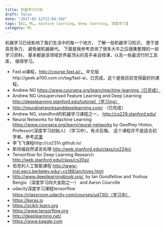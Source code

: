 ```yaml
---
title: 机器学习计划
draft: false
date: "2017-02-12T22:04:10Z"
tags: [AI, ML, machine learning, deep learning, 深度学习]
category: ML
---
```


机器学习已经影响了我们生活中的每一个地方， 了解一些机器学习知识， 便于提高竞争力， 避免被机器替代。
下面是我参考咨询了很多大牛之后搜集整理的一些学习资料， 基本都是该领域世界最顶尖的高手亲自授课，以及一些最流行的工具库， 值得学习。

<!-- more -->
* Fast.ai课程，http://course.fast.ai/， 中文版http://geek.ai100.com.cn/tag/fast-ai，已完成，这个是我目前觉得最好的课程。
* Andrew NG https://www.coursera.org/learn/machine-learning（已完成）
* Andrew NG Unsupervised Feature Learning and Deep Learning http://deeplearning.stanford.edu/tutorial/（学习ing）
* http://neuralnetworksanddeeplearning.com/ （已完成）
* Andrew NG, standford的机器学习课程之一， http://cs229.stanford.edu/
* Neural Networks for Machine Learning https://www.coursera.org/learn/neural-networks by Geoffrey Hinton, Professor(深度学习创始人) （学习中），有点后悔， 这个课程并不是适合初学者。参考[这里](https://www.quora.com/Is-it-wise-to-learn-deep-learning-from-Hintons-course-on-Coursera)
* 李飞飞课程http://cs231n.github.io/
* 斯坦福自然语言处理 http://web.stanford.edu/class/cs224n/
* Tensorflow for Deep Learning Research http://web.stanford.edu/class/cs20si/
* 伯克利人工智能课程 http://www-inst.eecs.berkeley.edu/~cs188/archives.html
* http://www.deeplearningbook.org/, by Ian Goodfellow and Yoshua Bengio（深度学习四大金刚之一） and Aaron Courville
* udacity深度学习课程tensorflow https://classroom.udacity.com/courses/ud730/（学习中）
* https://keras.io
* https://scikit-learn.org
* https://www.tensorflow.org
* http://deeplearning.net/
* https://www.kaggle.com
